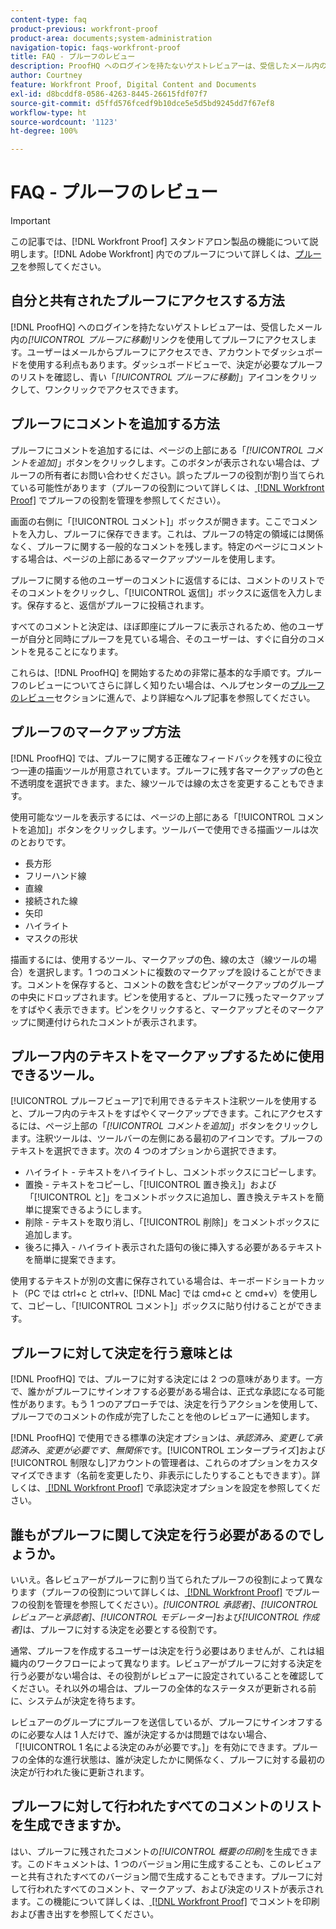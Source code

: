```yaml
---
content-type: faq
product-previous: workfront-proof
product-area: documents;system-administration
navigation-topic: faqs-workfront-proof
title: FAQ - プルーフのレビュー
description: ProofHQ へのログインを持たないゲストレビュアーは、受信したメール内の[!UICONTROL プルーフに移動]リンクを使用してプルーフにアクセスします。ユーザーはメールからプルーフにアクセスでき、アカウントでダッシュボードを使用する利点もあります。ダッシュボードビューで、決定が必要なプルーフのリストを確認し、青い「[!UICONTROL プルーフに移動]」アイコンをクリックして、ワンクリックでアクセスできます。
author: Courtney
feature: Workfront Proof, Digital Content and Documents
exl-id: d8bcddf8-0586-4263-8445-26615fdf07f7
source-git-commit: d5ffd576fcedf9b10dce5e5d5bd9245dd7f67ef8
workflow-type: ht
source-wordcount: '1123'
ht-degree: 100%

---
```


# FAQ - プルーフのレビュー

>[!IMPORTANT]
>
>この記事では、[!DNL Workfront Proof] スタンドアロン製品の機能について説明します。[!DNL Adobe Workfront] 内でのプルーフについて詳しくは、[プルーフ](../../../review-and-approve-work/proofing/proofing.md)を参照してください。

## 自分と共有されたプルーフにアクセスする方法

[!DNL ProofHQ] へのログインを持たないゲストレビュアーは、受信したメール内の&#x200B;*[!UICONTROL プルーフに移動]*&#x200B;リンクを使用してプルーフにアクセスします。ユーザーはメールからプルーフにアクセスでき、アカウントでダッシュボードを使用する利点もあります。ダッシュボードビューで、決定が必要なプルーフのリストを確認し、青い「*[!UICONTROL プルーフに移動]*」アイコンをクリックして、ワンクリックでアクセスできます。

## プルーフにコメントを追加する方法

プルーフにコメントを追加するには、ページの上部にある「*[!UICONTROL コメントを追加]*」ボタンをクリックします。このボタンが表示されない場合は、プルーフの所有者にお問い合わせください。誤ったプルーフの役割が割り当てられている可能性があります（プルーフの役割について詳しくは、[ [!DNL Workfront Proof]](../../../workfront-proof/wp-work-proofsfiles/share-proofs-and-files/manage-proof-roles.md) でプルーフの役割を管理を参照してください）。

画面の右側に「[!UICONTROL コメント]」ボックスが開きます。ここでコメントを入力し、プルーフに保存できます。これは、プルーフの特定の領域には関係なく、プルーフに関する一般的なコメントを残します。特定のページにコメントする場合は、ページの上部にあるマークアップツールを使用します。

プルーフに関する他のユーザーのコメントに返信するには、コメントのリストでそのコメントをクリックし、「[!UICONTROL 返信]」ボックスに返信を入力します。保存すると、返信がプルーフに投稿されます。

すべてのコメントと決定は、ほぼ即座にプルーフに表示されるため、他のユーザーが自分と同時にプルーフを見ている場合、そのユーザーは、すぐに自分のコメントを見ることになります。

これらは、[!DNL ProofHQ] を開始するための非常に基本的な手順です。プルーフのレビューについてさらに詳しく知りたい場合は、ヘルプセンターの[プルーフのレビュー](https://support.workfront.com/hc/en-us/sections/200054044-Reviewing-proofs)セクションに進んで、より詳細なヘルプ記事を参照してください。

## プルーフのマークアップ方法

[!DNL ProofHQ] では、プルーフに関する正確なフィードバックを残すのに役立つ一連の描画ツールが用意されています。プルーフに残す各マークアップの色と不透明度を選択できます。また、線ツールでは線の太さを変更することもできます。

使用可能なツールを表示するには、ページの上部にある「[!UICONTROL コメントを追加]」ボタンをクリックします。ツールバーで使用できる描画ツールは次のとおりです。

* 長方形
* フリーハンド線
* 直線
* 接続された線
* 矢印
* ハイライト
* マスクの形状

描画するには、使用するツール、マークアップの色、線の太さ（線ツールの場合）を選択します。1 つのコメントに複数のマークアップを設けることができます。コメントを保存すると、コメントの数を含むピンがマークアップのグループの中央にドロップされます。ピンを使用すると、プルーフに残ったマークアップをすばやく表示できます。ピンをクリックすると、マークアップとそのマークアップに関連付けられたコメントが表示されます。

## プルーフ内のテキストをマークアップするために使用できるツール。

[!UICONTROL プルーフビューア]で利用できるテキスト注釈ツールを使用すると、プルーフ内のテキストをすばやくマークアップできます。これにアクセスするには、ページ上部の「*[!UICONTROL コメントを追加]*」ボタンをクリックします。注釈ツールは、ツールバーの左側にある最初のアイコンです。プルーフのテキストを選択できます。次の 4 つのオプションから選択できます。

* ハイライト - テキストをハイライトし、コメントボックスにコピーします。
* 置換 - テキストをコピーし、「[!UICONTROL 置き換え]」および「[!UICONTROL と]」をコメントボックスに追加し、置き換えテキストを簡単に提案できるようにします。
* 削除 - テキストを取り消し、「[!UICONTROL 削除]」をコメントボックスに追加します。
* 後ろに挿入 - ハイライト表示された語句の後に挿入する必要があるテキストを簡単に提案できます。

使用するテキストが別の文書に保存されている場合は、キーボードショートカット（PC では ctrl+c と ctrl+v、[!DNL Mac] では cmd+c と cmd+v）を使用して、コピーし、「[!UICONTROL コメント]」ボックスに貼り付けることができます。

## プルーフに対して決定を行う意味とは

[!DNL ProofHQ] では、プルーフに対する決定には 2 つの意味があります。一方で、誰かがプルーフにサインオフする必要がある場合は、正式な承認になる可能性があります。もう 1 つのアプローチでは、決定を行うアクションを使用して、プルーフでのコメントの作成が完了したことを他のレビュアーに通知します。

[!DNL ProofHQ] で使用できる標準の決定オプションは、*承認済み*、*変更して承認済み*、*変更が必要です*、*無関係*&#x200B;です。[!UICONTROL エンタープライズ]および[!UICONTROL 制限なし]アカウントの管理者は、これらのオプションをカスタマイズできます（名前を変更したり、非表示にしたりすることもできます）。詳しくは、[ [!DNL Workfront Proof]](../../../workfront-proof/wp-acct-admin/account-settings/configure-approval-decision-in-wp.md) で承認決定オプションを設定を参照してください。

## 誰もがプルーフに関して決定を行う必要があるのでしょうか。

いいえ。各レビュアーがプルーフに割り当てられたプルーフの役割によって異なります（プルーフの役割について詳しくは、[ [!DNL Workfront Proof]](../../../workfront-proof/wp-work-proofsfiles/share-proofs-and-files/manage-proof-roles.md) でプルーフの役割を管理を参照してください）。*[!UICONTROL 承認者]*、*[!UICONTROL レビュアーと承認者]*、*[!UICONTROL モデレーター]*&#x200B;および&#x200B;*[!UICONTROL 作成者]*&#x200B;は、プルーフに対する決定を必要とする役割です。

通常、プルーフを作成するユーザーは決定を行う必要はありませんが、これは組織内のワークフローによって異なります。レビュアーがプルーフに対する決定を行う必要がない場合は、その役割がレビュアーに設定されていることを確認してください。それ以外の場合は、プルーフの全体的なステータスが更新される前に、システムが決定を待ちます。

レビュアーのグループにプルーフを送信しているが、プルーフにサインオフするのに必要な人は 1 人だけで、誰が決定するかは問題ではない場合、「[!UICONTROL 1 名による決定のみが必要です。]」を有効にできます。プルーフの全体的な進行状態は、誰が決定したかに関係なく、プルーフに対する最初の決定が行われた後に更新されます。

## プルーフに対して行われたすべてのコメントのリストを生成できますか。

はい、プルーフに残されたコメントの&#x200B;*[!UICONTROL 概要の印刷]*&#x200B;を生成できます。このドキュメントは、1 つのバージョン用に生成することも、このレビュアーと共有されたすべてのバージョン間で生成することもできます。プルーフに対して行われたすべてのコメント、マークアップ、および決定のリストが表示されます。この機能について詳しくは、[ [!DNL Workfront Proof]](../../../workfront-proof/wp-work-proofsfiles/organize-your-work/print-and-export-comments.md) でコメントを印刷および書き出すを参照してください。
